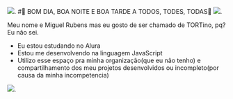 ![](https://media.tenor.com/TCzfmNLrLVIAAAAj/iloveyou-sweetdreams.gif). #💜 BOM DIA, BOA NOITE E BOA TARDE A TODOS, TODES, TODAS💜 ![](https://media.tenor.com/U3saUzfEEJMAAAAj/among-us-sus.gif).

Meu nome e Miguel Rubens mas eu gosto de ser chamado de TORTino, pq? Eu não sei.

 - Eu estou estudando no Alura
 - Estou me desenvolvendo na linguagem JavaScript
 - Utilizo esse espaço pra minha organização(que eu não tenho) e compartilhamento dos meu projetos desenvolvidos ou incompleto(por causa da minha incompetencia)
   
![](https://media.tenor.com/Zs5C-Vyahx4AAAAi/malik-menteş-06ren88.gif).
